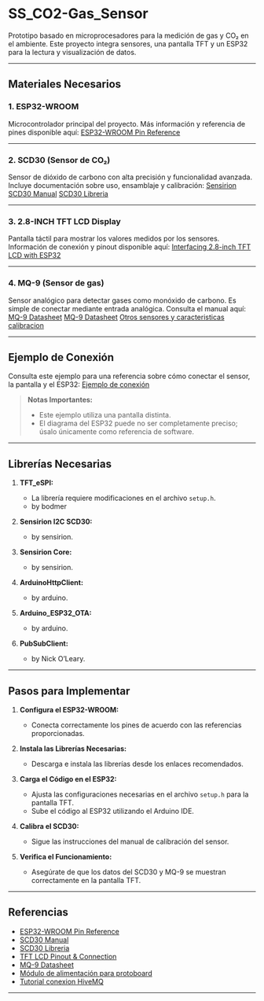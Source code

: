 # SS_CO2-Gas_Sensor

Prototipo basado en microprocesadores para la medición de gas y CO₂ en el ambiente. Este proyecto integra sensores, una pantalla TFT y un ESP32 para la lectura y visualización de datos.

---

## **Materiales Necesarios**

### **1. ESP32-WROOM**
Microcontrolador principal del proyecto. Más información y referencia de pines disponible aquí:
[ESP32-WROOM Pin Reference](https://lastminuteengineers.com/esp32-pinout-reference/)

---

### **2. SCD30 (Sensor de CO₂)**
Sensor de dióxido de carbono con alta precisión y funcionalidad avanzada. Incluye documentación sobre uso, ensamblaje y calibración:
[Sensirion SCD30 Manual](https://sensirion.com/products/catalog/SCD30)
[SCD30 Libreria](https://github.com/Sensirion/arduino-i2c-scd30/tree/master/pinouts)

---

### **3. 2.8-INCH TFT LCD Display**
Pantalla táctil para mostrar los valores medidos por los sensores. Información de conexión y pinout disponible aquí:
[Interfacing 2.8-inch TFT LCD with ESP32](https://electropeak.com/learn/interfacing-2-8-inch-tft-lcd-touch-screen-with-esp32/)

---

### **4. MQ-9 (Sensor de gas)**
Sensor analógico para detectar gases como monóxido de carbono. Es simple de conectar mediante entrada analógica. Consulta el manual aquí:
[MQ-9 Datasheet](https://www.pololu.com/file/0J314/MQ9.pdf)
[MQ-9 Datasheet](https://www.electronicoscaldas.com/datasheet/MQ-9_Hanwei.pdf?srsltid=AfmBOoqJuYeODnqje9ZiwBc63UbbHD0YJeurQ5MU0pAK_PhJCSdb5fEC)
[Otros sensores y caracteristicas](https://www.luisllamas.es/arduino-detector-gas-mq/)
[calibracion](https://electropeak.com/learn/how-to-calibrate-and-use-mq9-gas-sensor-w-arduino/)

---

## **Ejemplo de Conexión**
Consulta este ejemplo para una referencia sobre cómo conectar el sensor, la pantalla y el ESP32:
[Ejemplo de conexión](https://www.14core.com/wiring-senserion-scd30-co2-sensor-in-esp32-tft-display/)

> **Notas Importantes:**
> - Este ejemplo utiliza una pantalla distinta. 
> - El diagrama del ESP32 puede no ser completamente preciso; úsalo únicamente como referencia de software.

---

## **Librerías Necesarias**

1. **TFT_eSPI:**
   - La librería requiere modificaciones en el archivo `setup.h`.
   - by bodmer
   
2. **Sensirion I2C SCD30:**
   - by sensirion.
   
3. **Sensirion Core:**
   - by sensirion.

4. **ArduinoHttpClient:**
   - by arduino.

5. **Arduino_ESP32_OTA:**
   - by arduino.

6. **PubSubClient:**
   - by Nick O’Leary.

---

## **Pasos para Implementar**
1. **Configura el ESP32-WROOM:**
   - Conecta correctamente los pines de acuerdo con las referencias proporcionadas.
   
2. **Instala las Librerías Necesarias:**
   - Descarga e instala las librerías desde los enlaces recomendados.
   
3. **Carga el Código en el ESP32:**
   - Ajusta las configuraciones necesarias en el archivo `setup.h` para la pantalla TFT.
   - Sube el código al ESP32 utilizando el Arduino IDE.

4. **Calibra el SCD30:**
   - Sigue las instrucciones del manual de calibración del sensor.

5. **Verifica el Funcionamiento:**
   - Asegúrate de que los datos del SCD30 y MQ-9 se muestran correctamente en la pantalla TFT.

---

## **Referencias**
- [ESP32-WROOM Pin Reference](https://lastminuteengineers.com/esp32-pinout-reference/)
- [SCD30 Manual](https://sensirion.com/products/catalog/SCD30)
- [SCD30 Libreria](https://github.com/Sensirion/arduino-i2c-scd30/tree/master/pinouts)
- [TFT LCD Pinout & Connection](https://electropeak.com/learn/interfacing-2-8-inch-tft-lcd-touch-screen-with-esp32/)
- [MQ-9 Datasheet](https://www.pololu.com/file/0J314/MQ9.pdf)
- [Módulo de alimentación para protoboard](https://www.electronicadiy.com/products/modulo-de-alimentacion-para-protoboard-3-3v-5v-usb)
- [Tutorial conexion HiveMQ](https://www.youtube.com/watch?v=IQu67UkoNQ4&t=1281s)
---